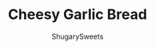 ---
layout: ../../layouts/MarkdownPostLayout.astro
title: Cheesy Garlic Bread
author: ShugarySweets
pubDate: 2020-03-30
description: "A pan of buttery Cheesy Garlic Bread makes any Italian meal complete. Turn a plain loaf of bread into the best ever garlic bread in minutes with this recipe."
image_url: https://www.shugarysweets.com/wp-content/uploads/2020/07/cheesy-garlic-bread-6.jpg
tags: ["Breads","American"]
calories: 299
protein: 10
carbohydrates: 31
fats: 15
fiber: 2
ingredients: ["1 loaf Italian Bread","6 tablespoons unsalted butter, softened","1 tablespoon minced garlic (about 5 cloves)","1 teaspoon Italian seasoning","¼ teaspoon salt, or more to taste","⅓ cup grated Parmesan cheese","1 ½ cups shredded mozzarella cheese","Fresh parsley to garnish"]
serves: 8
time: "24 minutes"
prepTime: "10 minutes"
instructions: ["Preheat oven to 375° and line a baking sheet with foil.","Mix together the softened butter, garlic, seasoning, and salt.","Cut the loaf lengthwise and lay open faced on baking sheet. Spread the garlic butter mixture over cut side of bread.","Bake in oven until edges just start to brown, about 7 to 9 minutes.","Remove from oven and sprinkle parmesan and mozzarella cheese over the buttered side of bread.","Return to oven and bake until cheese starts to brown, about 4 to 5 minutes.","Remove from oven, garnish with fresh parsley and slice. Serve warm."]
nutrition: ["299 calories","31 grams carbohydrates","37 milligrams cholesterol","15 grams fat","2 grams fiber","10 grams protein","8 grams saturated fat","564 grams sodium","2 grams sugar","0 grams trans fat","5 grams unsaturated fat"]
---